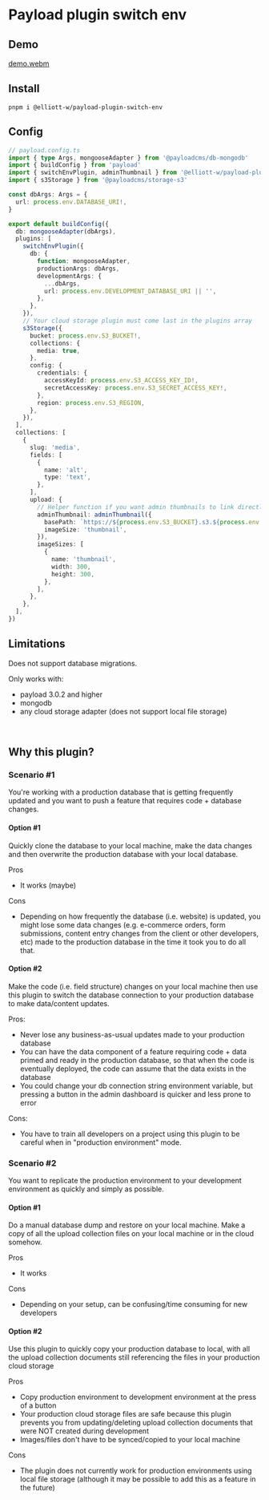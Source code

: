 # Payload plugin switch env

## Demo

[demo.webm](https://github.com/user-attachments/assets/37e889c0-e0e9-472c-bdce-fc7f76166100)


## Install

```
pnpm i @elliott-w/payload-plugin-switch-env
```

## Config

```ts
// payload.config.ts
import { type Args, mongooseAdapter } from '@payloadcms/db-mongodb'
import { buildConfig } from 'payload'
import { switchEnvPlugin, adminThumbnail } from '@elliott-w/payload-plugin-switch-env'
import { s3Storage } from '@payloadcms/storage-s3'

const dbArgs: Args = {
  url: process.env.DATABASE_URI!,
}

export default buildConfig({
  db: mongooseAdapter(dbArgs),
  plugins: [
    switchEnvPlugin({
      db: {
        function: mongooseAdapter,
        productionArgs: dbArgs,
        developmentArgs: {
          ...dbArgs,
          url: process.env.DEVELOPMENT_DATABASE_URI || '',
        },
      },
    }),
    // Your cloud storage plugin must come last in the plugins array
    s3Storage({
      bucket: process.env.S3_BUCKET!,
      collections: {
        media: true,
      },
      config: {
        credentials: {
          accessKeyId: process.env.S3_ACCESS_KEY_ID!,
          secretAccessKey: process.env.S3_SECRET_ACCESS_KEY!,
        },
        region: process.env.S3_REGION,
      },
    }),
  ],
  collections: [
    {
      slug: 'media',
      fields: [
        {
          name: 'alt',
          type: 'text',
        },
      ],
      upload: {
        // Helper function if you want admin thumbnails to link directly to cloud storage
        adminThumbnail: adminThumbnail({
          basePath: `https://${process.env.S3_BUCKET}.s3.${process.env.S3_REGION}.amazonaws.com`,
          imageSize: 'thumbnail',
        }),
        imageSizes: [
          {
            name: 'thumbnail',
            width: 300,
            height: 300,
          },
        ],
      },
    },
  ],
})
```

## Limitations

Does not support database migrations.

Only works with:

- payload 3.0.2 and higher
- mongodb
- any cloud storage adapter (does not support local file storage)

&nbsp;

## Why this plugin?

### Scenario #1
You're working with a production database that is getting frequently updated and you want to push a feature that requires code + database changes.

#### Option #1
Quickly clone the database to your local machine, make the data changes and then overwrite the production database with your local database.

Pros
- It works (maybe)

Cons
- Depending on how frequently the database (i.e. website) is updated, you might lose some data changes (e.g. e-commerce orders, form submissions, content entry changes from the client or other developers, etc) made to the production database in the time it took you to do all that.

#### Option #2

Make the code (i.e. field structure) changes on your local machine then use this plugin to switch the database connection to your production database to make data/content updates.

Pros:

- Never lose any business-as-usual updates made to your production database
- You can have the data component of a feature requiring code + data primed and ready in the production database, so that when the code is eventually deployed, the code can assume that the data exists in the database
- You could change your db connection string environment variable, but pressing a button in the admin dashboard is quicker and less prone to error

Cons:

- You have to train all developers on a project using this plugin to be careful when in "production environment" mode.


### Scenario #2

You want to replicate the production environment to your development environment as quickly and simply as possible.

#### Option #1

Do a manual database dump and restore on your local machine. Make a copy of all the upload collection files on your local machine or in the cloud somehow.

Pros
- It works

Cons
- Depending on your setup, can be confusing/time consuming for new developers


#### Option #2

Use this plugin to quickly copy your production database to local, with all the upload collection documents still referencing the files in your production cloud storage 

Pros

- Copy production environment to development environment at the press of a button
- Your production cloud storage files are safe because this plugin prevents you from updating/deleting upload collection documents that were NOT created during development
- Images/files don't have to be synced/copied to your local machine

Cons

- The plugin does not currently work for production environments using local file storage (although it may be possible to add this as a feature in the future)


